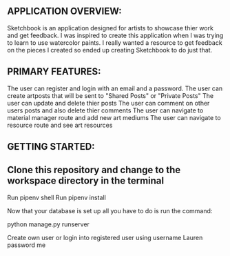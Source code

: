 ## APPLICATION OVERVIEW:
Sketchbook is an application designed for artists to showcase thier work and get feedback. I was inspired to create this application when I was trying to learn to use watercolor paints. I really wanted a resource to get feedback on the pieces I created so ended up creating Sketchbook to do just that.

## PRIMARY FEATURES:
The user can register and login with an email and a password.
The user can create artposts that will be sent to "Shared Posts" or "Private Posts"
The user can update and delete thier posts
The user can comment on other users posts and also delete thier comments
The user can navigate to material manager route and add new art mediums
The user can navigate to resource route and see art resources


## GETTING STARTED:

## Clone this repository and change to the workspace directory in the terminal
Run pipenv shell
Run pipenv install

Now that your database is set up all you have to do is run the command:

python manage.py runserver

Create own user or login into registered user using username Lauren password me
